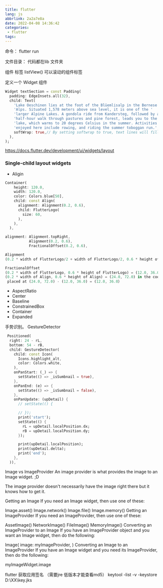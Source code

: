 ```yaml
---
title: flutter
lang: js
abbrlink: 2a2a7e8a
date: 2022-04-08 14:36:42
categories:
 - flutter
tags:
---
```


命令：
flutter run

文件目录：
 代码都在lib 文件夹

组件 标签
 listView() 可以滚动的组件标签
 <!--more-->

定义一个 Widget 组件 
```dart
Widget textSection = const Padding(
  padding: EdgeInsets.all(32),
  child: Text(
    'Lake Oeschinen lies at the foot of the Blüemlisalp in the Bernese '
    'Alps. Situated 1,578 meters above sea level, it is one of the '
    'larger Alpine Lakes. A gondola ride from Kandersteg, followed by a '
    'half-hour walk through pastures and pine forest, leads you to the '
    'lake, which warms to 20 degrees Celsius in the summer. Activities '
    'enjoyed here include rowing, and riding the summer toboggan run.',
    softWrap: true,// By setting softwrap to true, text lines will fill the column width before wrapping at a word boundary.
  ),
);
```


https://docs.flutter.dev/development/ui/widgets/layout


### Single-child layout widgets

+ Aligin

```dart
Container(
    height: 120.0,
    width: 120.0,
    color: Colors.blue[50],
    child: const Align(
      alignment: Alignment(0.2, 0.6),
      child: FlutterLogo(
        size: 60,
      ),
    ),
  ),

alignment: Alignment.topRight,
           Alignment(0.2, 0.6), 
           FractionalOffset(0.2, 0.6), 

Alignment
(0.2 * width of FlutterLogo/2 + width of FlutterLogo/2, 0.6 * height of FlutterLogo/2 + height of FlutterLogo/2) = (36.0, 48.0).

FractionalOffset
(0.2 * width of FlutterLogo, 0.6 * height of FlutterLogo) = (12.0, 36.0) in the coordinate system of the blue container.
(0.2 * width of Align, 0.6 * height of Align) = (24.0, 72.0) in the coordinate system of the Align widget.
 placed at (24.0, 72.0) - (12.0, 36.0) = (12.0, 36.0）
```

+ AspectRatio
+ Center
+ Baseline
+ ConstrainedBox 
+ Container
+ Expanded


手势识别。
GestureDetector 
```dart
 Positioned(
  right: 24 - rL,
  bottom: 54 - rB,
  child: GestureDetector(
    child: const Icon(
      Icons.highlight_alt,
      color: Colors.white,
    ),
    onPanStart: (_) => {
      setState(() => _isSumbnail = true),
    },
    onPanEnd: (e) => {
      setState(() => _isSumbnail = false),
    },
    onPanUpdate: (upDetail) {
      // setState(() {

      // });
      print('start');
      setState(() {
        rL = upDetail.localPosition.dx;
        rB = upDetail.localPosition.dy;
      });

      print(upDetail.localPosition);
      print(upDetail.delta);
      print('end');
    },                                
  )),
```


  Image vs ImageProvider
An image provider is what provides the image to an Image widget. ;D

The image provider doesn't necessarily have the image right there but it knows how to get it.

Getting an Image
If you need an Image widget, then use one of these:

Image.asset()
Image.network()
Image.file()
Image.memory()
Getting an ImageProvider
If you need an ImageProvider, then use one of these:

AssetImage()
NetworkImage()
FileImage()
MemoryImage()
Converting an ImageProvider to an Image
If you have an ImageProvider object and you want an Image widget, then do the following:

Image(
  image: myImageProvider,
)
Converting an Image to an ImageProvider
If you have an Image widget and you need its ImageProvider, then do the following:

myImageWidget.image





flutter 获取应用签名 （需要jre 低版本才能查看md5）
keytool -list -v -keystore D:\XX\key.jks


